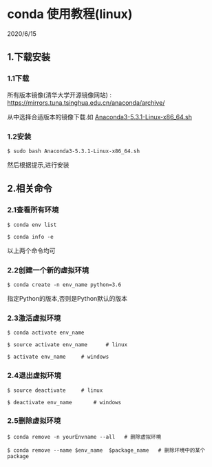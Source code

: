 # conda 使用教程(linux) 

2020/6/15

## 1.下载安装

### 1.1下载

所有版本镜像(清华大学开源镜像网站) : https://mirrors.tuna.tsinghua.edu.cn/anaconda/archive/  

从中选择合适版本的镜像下载.如 [Anaconda3-5.3.1-Linux-x86_64.sh](https://mirrors.tuna.tsinghua.edu.cn/anaconda/archive/Anaconda3-5.3.1-Linux-x86_64.sh)

### 1.2安装

~~~
$ sudo bash Anaconda3-5.3.1-Linux-x86_64.sh 
~~~

然后根据提示,进行安装

## 2.相关命令

### 2.1查看所有环境

```
$ conda env list
```

~~~
$ conda info -e
~~~

以上两个命令均可

### 2.2创建一个新的虚拟环境

```
$ conda create -n env_name python=3.6
```

指定Python的版本,否则是Python默认的版本

### 2.3激活虚拟环境

```
$ conda activate env_name
```

```
$ source activate env_name		# linux
```

```
$ activate env_name		# windows
```

### 2.4退出虚拟环境

```
$ source deactivate		# linux
```

```
$ deactivate env_name		# windows
```



### 2.5删除虚拟环境

```
$ conda remove -n yourEnvname --all	  # 删除虚拟环境
```

```
$ conda remove --name $env_name  $package_name 	 # 删除环境中的某个package
```


